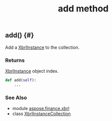 ﻿---
title: add method
second_title: Aspose.Finance for Python via .NET API References
description: 
type: docs
weight: 20
url: /python-net/aspose.finance.xbrl/xbrlinstancecollection/add/
is_root: false
---

## add() {#}

Add a [XbrlInstance](/finance/python-net/aspose.finance.xbrl/xbrlinstance) to the collection.

### Returns 


[XbrlInstance](/finance/python-net/aspose.finance.xbrl/xbrlinstance) object index.


```python
def add(self):
    ...
```





### See Also
* module [aspose.finance.xbrl](../../)
* class [XbrlInstanceCollection](/finance/python-net/aspose.finance.xbrl/xbrlinstancecollection)
